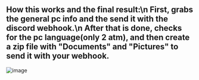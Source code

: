 How this works and the final result:\n
First, grabs the general pc info and the send it with the discord webhook.\n
After that is done, checks for the pc language(only 2 atm), and then create a zip file with "Documents" and "Pictures" to send it with your webhook.
-
![image](https://user-images.githubusercontent.com/95523493/168462119-730577cb-b91e-4774-ac82-925e00eb3cba.png)
